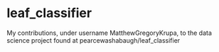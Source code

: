 # leaf_classifier
My contributions, under username MatthewGregoryKrupa, to the data science project found at pearcewashabaugh/leaf_classifier
